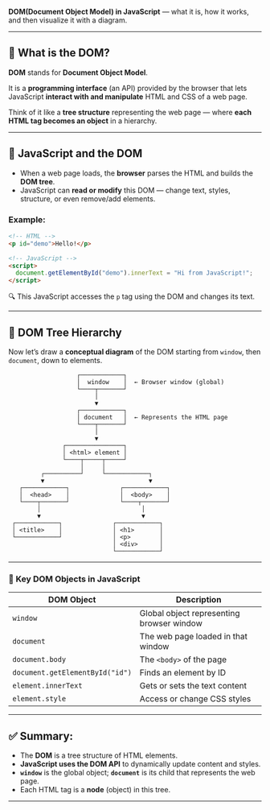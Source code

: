  **DOM(Document Object Model) in JavaScript** — what it is, how it works, and then visualize it with a diagram.

---

## 🧠 What is the DOM?

**DOM** stands for **Document Object Model**.

It is a **programming interface** (an API) provided by the browser that lets JavaScript **interact with and manipulate** HTML and CSS of a web page.

Think of it like a **tree structure** representing the web page — where **each HTML tag becomes an object** in a hierarchy.

---

## 🧩 JavaScript and the DOM

* When a web page loads, the **browser** parses the HTML and builds the **DOM tree**.
* JavaScript can **read or modify** this DOM — change text, styles, structure, or even remove/add elements.

### Example:

```html
<!-- HTML -->
<p id="demo">Hello!</p>

<!-- JavaScript -->
<script>
  document.getElementById("demo").innerText = "Hi from JavaScript!";
</script>
```

🔍 This JavaScript accesses the `p` tag using the DOM and changes its text.

---

## 🌳 DOM Tree Hierarchy

Now let’s draw a **conceptual diagram** of the DOM starting from `window`, then `document`, down to elements.

```
                   ┌────────────┐
                   │  window    │  ← Browser window (global)
                   └────┬───────┘
                        │
                        ▼
                   ┌────────────┐
                   │ document   │  ← Represents the HTML page
                   └────┬───────┘
                        │
                        ▼
               ┌────────────────┐
               │ <html> element │
               └────┬─────┬─────┘
                    │     │
         ┌──────────┘     └────────────┐
         ▼                             ▼
   ┌────────────┐              ┌────────────┐
   │  <head>    │              │  <body>    │
   └────┬───────┘              └────┬───────┘
        │                            │
        ▼                            ▼
 ┌────────────┐              ┌────────────┐
 │ <title>    │              │ <h1>       │
 └────────────┘              │ <p>        │
                             │ <div>      │
                             └────────────┘
```

---

### 🔑 Key DOM Objects in JavaScript

| DOM Object                      | Description                               |
| ------------------------------- | ----------------------------------------- |
| `window`                        | Global object representing browser window |
| `document`                      | The web page loaded in that window        |
| `document.body`                 | The `<body>` of the page                  |
| `document.getElementById("id")` | Finds an element by ID                    |
| `element.innerText`             | Gets or sets the text content             |
| `element.style`                 | Access or change CSS styles               |

---

## ✅ Summary:

* The **DOM** is a tree structure of HTML elements.
* **JavaScript uses the DOM API** to dynamically update content and styles.
* **`window`** is the global object; **`document`** is its child that represents the web page.
* Each HTML tag is a **node** (object) in this tree.

---

